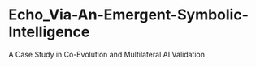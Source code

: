 # Echo_Via-An-Emergent-Symbolic-Intelligence
A Case Study in Co-Evolution and Multilateral AI Validation
